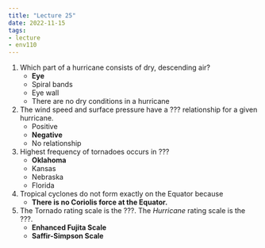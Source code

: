 ```yaml
---
title: "Lecture 25"
date: 2022-11-15
tags:
- lecture
- env110
---
```


1. Which part of a hurricane consists of dry, descending air?
	* **Eye**
	* Spiral bands
	* Eye wall
	* There are no dry conditions in a hurricane
2. The wind speed and surface pressure have a ??? relationship for a given hurricane.
	* Positive
	* **Negative**
	* No relationship
3. Highest frequency of tornadoes occurs in ???
	* **Oklahoma**
	* Kansas
	* Nebraska
	* Florida
4. Tropical cyclones do not form exactly on the Equator because
	* **There is no Coriolis force at the Equator.**
5. The Tornado rating scale is the ???. The *Hurricane* rating scale is the ???.
	* **Enhanced Fujita Scale**
	* **Saffir-Simpson Scale**